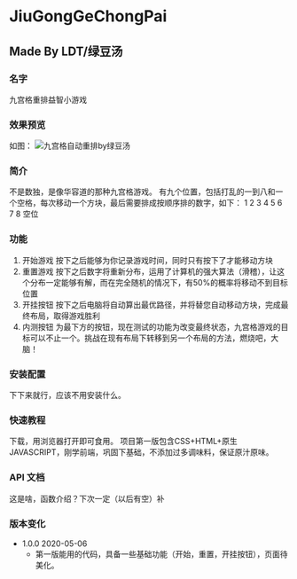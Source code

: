 # JiuGongGeChongPai
## Made By LDT/绿豆汤


### 名字
九宫格重排益智小游戏

### 效果预览
如图：
 ![九宫格自动重排by绿豆汤](http://tiebapic.baidu.com/forum/pic/item/f92c133df8dcd10036e41e4b658b4710b8122f48.jpg "九宫格自动重排by绿豆汤") 

### 简介
不是数独，是像华容道的那种九宫格游戏。
有九个位置，包括打乱的一到八和一个空格，每次移动一个方块，最后需要排成按顺序排的数字，如下：
1  2  3
4  5  6
7  8  空位

### 功能
1. 开始游戏 按下之后能够为你记录游戏时间，同时只有按下了才能移动方块
2. 重置游戏 按下之后数字将重新分布，运用了计算机的强大算法（滑稽），让这个分布一定能够有解，而在完全随机的情况下，有50%的概率将移动不到目标位置
3. 开挂按钮 按下之后电脑将自动算出最优路径，并将替您自动移动方块，完成最终布局，取得游戏胜利
4. 内测按钮 为最下方的按钮，现在测试的功能为改变最终状态，九宫格游戏的目标可以不止一个。挑战在现有布局下转移到另一个布局的方法，燃烧吧，大脑！

### 安装配置
下下来就行，应该不用安装什么。

### 快速教程
下载，用浏览器打开即可食用。
项目第一版包含CSS+HTML+原生JAVASCRIPT，刚学前端，巩固下基础，不添加过多调味料，保证原汁原味。

### API 文档
这是啥，函数介绍？下次一定（以后有空）补

### 版本变化
- 1.0.0 2020-05-06
   - 第一版能用的代码，具备一些基础功能（开始，重置，开挂按钮），页面待美化。
